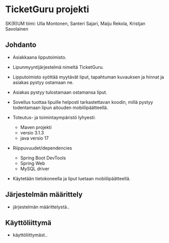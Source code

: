 # TicketGuru projekti

SK(R)UM tiimi: Ulla Montonen, Santeri Sajari, Maiju Rekola, Kristjan Savolainen

## Johdanto

* Asiakkaana lipputoimisto.
* Lipunmyyntijärjestelmä nimeltä TicketGuru. 
* Lipputoimisto syöttää myytävät liput, tapahtuman kuvauksen ja hinnat ja asiakas pystyy ostamaan ne.
* Asiakas pystyy tulostamaan ostamansa liput.
* Sovellus tuottaa lipuille helposti tarkastettavan koodin, millä pystyy todentamaan lipun aitouden mobiilipäätteellä.

* Toteutus- ja toimintaympäristö lyhyesti:
  * Maven projekti
  * versio 3.1.3
  * java versio 17
* Riippuvuudet/dependencies
  * Spring Boot DevTools
  * Spring Web
  * MySQL driver

* Käytetään tietokoneella ja liput luetaan mobiilipäätteellä.

## Järjestelmän määrittely

* järjestelmän määrittelystä..

## Käyttöliittymä

* käyttöliittymäst..